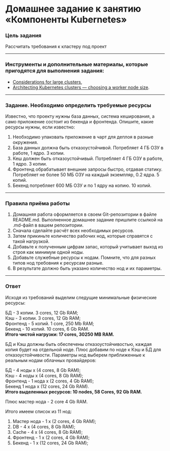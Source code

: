 # Домашнее задание к занятию «Компоненты Kubernetes»

### Цель задания

Рассчитать требования к кластеру под проект

------

### Инструменты и дополнительные материалы, которые пригодятся для выполнения задания:

- [Considerations for large clusters](https://kubernetes.io/docs/setup/best-practices/cluster-large/),
- [Architecting Kubernetes clusters — choosing a worker node size](https://learnk8s.io/kubernetes-node-size).

------

### Задание. Необходимо определить требуемые ресурсы
Известно, что проекту нужны база данных, система кеширования, а само приложение состоит из бекенда и фронтенда. Опишите, какие ресурсы нужны, если известно:

1. Необходимо упаковать приложение в чарт для деплоя в разные окружения. 
2. База данных должна быть отказоустойчивой. Потребляет 4 ГБ ОЗУ в работе, 1 ядро. 3 копии. 
3. Кеш должен быть отказоустойчивый. Потребляет 4 ГБ ОЗУ в работе, 1 ядро. 3 копии. 
4. Фронтенд обрабатывает внешние запросы быстро, отдавая статику. Потребляет не более 50 МБ ОЗУ на каждый экземпляр, 0.2 ядра. 5 копий. 
5. Бекенд потребляет 600 МБ ОЗУ и по 1 ядру на копию. 10 копий.

----

### Правила приёма работы

1. Домашняя работа оформляется в своем Git-репозитории в файле README.md. Выполненное домашнее задание пришлите ссылкой на .md-файл в вашем репозитории.
2. Сначала сделайте расчёт всех необходимых ресурсов.
3. Затем прикиньте количество рабочих нод, которые справятся с такой нагрузкой.
4. Добавьте к полученным цифрам запас, который учитывает выход из строя как минимум одной ноды. 
5. Добавьте служебные ресурсы к нодам. Помните, что для разных типов нод требовния к ресурсам разные. 
6. В результате должно быть указано количество нод и их параметры.

----
 
### Ответ

Исходя из требований выделим следущие минимальные физические ресурсы:

БД - 3 копии. 3 cores, 12 Gb RAM;\
Кэш - 3 копии. 3 cores, 12 Gb RAM;\
Фронтенд - 5 копий. 1 core, 250 Mb RAM;\
Бекенд - 10 копий. 10 cores, 6 Gb RAM.\
**Итого чистой нагрузки: 17 cores, 30250 MB RAM.**

БД и Кэш должны быть обеспечены отказоустойчивостью, каждая копия будет на отдельной ноде. Плюс добавим по ноде к Кэш и БД для отказоустойчивости. Параметры нод выберем приближенные к реальным нодам облачных провайдеров:


БД - 4 ноды x (4 cores, 8 Gb RAM);\
Кэш - 4 ноды x (4 cores, 8 Gb RAM);\
Фронтенд - 1 нода x (2 cores, 4 Gb RAM);\
Бекенд  1 нода x (12 cores, 24 Gb RAM).\
**Итого выделенных ресурсов: 10 nodes, 58 Cores, 92 Gb RAM.**

Плюс мастер нода - 2 core 4 Gb RAM.

Итого имеем список из 11 нод:

1) Мастер нода - 1 x (2 cores, 4 Gb RAM);
2) DB - 4 x (4 cores, 8 Gb RAM);
3) Cache - 4 x (4 cores, 8 Gb RAM);
4) Фронтенд - 1 x (2 cores, 4 Gb RAM);
5) Бекенд - 1 x (12 cores, 24 Gb RAM);
